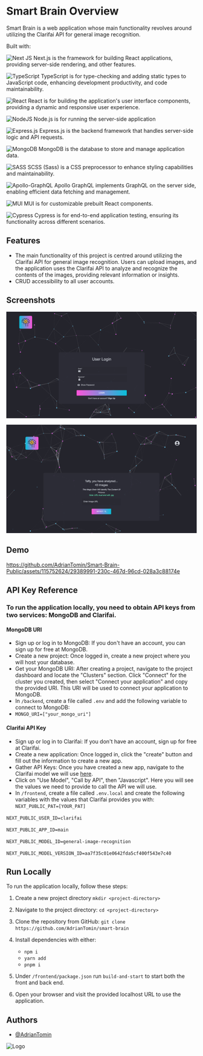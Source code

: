 
# Smart Brain Overview

Smart Brain is a web application whose main functionality revolves around utilizing the Clarifai API for general image recognition.

Built with: 

![Next JS](https://img.shields.io/badge/Next-black?style=for-the-badge&logo=next.js&logoColor=white)
Next.js is the framework for building React applications, providing server-side rendering, and other features.

![TypeScript](https://img.shields.io/badge/typescript-%23007ACC.svg?style=for-the-badge&logo=typescript&logoColor=white)
TypeScript is for type-checking and adding static types to JavaScript code, enhancing development productivity, and code maintainability.

![React](https://img.shields.io/badge/react-%2320232a.svg?style=for-the-badge&logo=react&logoColor=%2361DAFB)
React is for building the application's user interface components, providing a dynamic and responsive user experience.

![NodeJS](https://img.shields.io/badge/node.js-6DA55F?style=for-the-badge&logo=node.js&logoColor=white)
Node.js is for running the server-side application

![Express.js](https://img.shields.io/badge/express.js-%23404d59.svg?style=for-the-badge&logo=express&logoColor=%2361DAFB)
Express.js is the backend framework that handles server-side logic and API requests.

![MongoDB](https://img.shields.io/badge/MongoDB-%234ea94b.svg?style=for-the-badge&logo=mongodb&logoColor=white)
MongoDB is the database to store and manage application data.

![SASS](https://img.shields.io/badge/SASS-hotpink.svg?style=for-the-badge&logo=SASS&logoColor=white)
SCSS (Sass) is a CSS preprocessor to enhance styling capabilities and maintainability.

![Apollo-GraphQL](https://img.shields.io/badge/-ApolloGraphQL-311C87?style=for-the-badge&logo=apollo-graphql)
Apollo GraphQL implements GraphQL on the server side, enabling efficient data fetching and management.

![MUI](https://img.shields.io/badge/MUI-%230081CB.svg?style=for-the-badge&logo=mui&logoColor=white)
MUI is for customizable prebuilt React components.

![Cypress](https://img.shields.io/badge/Cypress-%234ea94b.svg?style=for-the-badge&logo=cypress&logoColor=white)
Cypress is for end-to-end application testing, ensuring its functionality across different scenarios.



## Features

- The main functionality of this project is centred around utilizing the Clarifai API for general image recognition. Users can upload images, and the application uses the Clarifai API to analyze and recognize the contents of the images, providing relevant information or insights.
- CRUD accessibility to all user accounts.




## Screenshots

![App Screenshot](https://github.com/AdrianTomin/Smart-Brain-Public/blob/main/frontend/public/smart-brain-demo-2.png?raw=true)

![App Screenshot](https://github.com/AdrianTomin/Smart-Brain-Public/blob/main/frontend/public/smart-brain-demo-1.png?raw=true)




## Demo


https://github.com/AdrianTomin/Smart-Brain-Public/assets/115752624/29389991-230c-467d-96cd-028a3c88174e


## API Key Reference

### To run the application locally, you need to obtain API keys from two services: MongoDB and Clarifai.

#### MongoDB URI
- Sign up or log in to MongoDB: If you don't have an account, you can sign up for free at MongoDB.
- Create a new project: Once logged in, create a new project where you will host your database.
- Get your MongoDB URI: After creating a project, navigate to the project dashboard and locate the "Clusters" section. Click "Connect" for the cluster you created, then select "Connect your application" and copy the provided URI. This URI will be used to connect your application to MongoDB.
- In `/backend`, create a file called `.env` and add the following variable to connect to MongoDB:
- `MONGO_URI=["your_mongo_uri"]`

#### Clarifai API Key
- Sign up or log in to Clarifai: If you don't have an account, sign up for free at Clarifai.
- Create a new application: Once logged in, click the "create" button and fill out the information to create a new app.
- Gather API Keys: Once you have created a new app, navigate to the Clarifai model we will use [here](https://clarifai.com/clarifai/main/models/general-image-recognition). 
- Click on "Use Model", "Call by API", then "Javascript". Here you will see the values we need to provide to call the API we will use.
- In `/frontend`, create a file called `.env.local` and create the following variables with the values that Clarifai provides you with:
`NEXT_PUBLIC_PAT=[YOUR_PAT]`

`NEXT_PUBLIC_USER_ID=clarifai`

`NEXT_PUBLIC_APP_ID=main`

`NEXT_PUBLIC_MODEL_ID=general-image-recognition`

`NEXT_PUBLIC_MODEL_VERSION_ID=aa7f35c01e0642fda5cf400f543e7c40`

## Run Locally

To run the application locally, follow these steps:

1. Create a new project directory `mkdir <project-directory>`
2. Navigate to the project directory: `cd <project-directory>`
3. Clone the repository from GitHub: `git clone https://github.com/AdrianTomin/smart-brain` 
4. Install dependencies with either:

   -  `npm i`
   - `yarn add`
   - `pnpm i`

5. Under `/frontend/package.json` run `build-and-start` to start both the front and back end.
6. Open your browser and visit the provided localhost URL to use the application.
   
   
## Authors

- [@AdrianTomin](https://www.github.com/AdrianTomin)





![Logo](https://raw.githubusercontent.com/AdrianTomin/smart-brain-public/main/frontend/public/favicon.ico)
